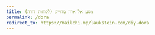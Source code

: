 ```yaml
---
title: (לקוחות דורה) מסע אל ארון מדוייק
permalink: /dora
redirect_to: https://mailchi.mp/laukstein.com/diy-dora
---
```

